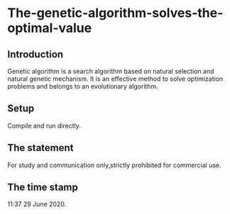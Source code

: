 # The-genetic-algorithm-solves-the-optimal-value

## Introduction
Genetic algorithm is a search algorithm based on natural selection and natural genetic mechanism. It is an effective method to solve optimization problems and belongs to an evolutionary algorithm.

## Setup
Compile and run directly.

## The statement
For study and communication only,strictly prohibited for commercial use.

## The time stamp
11:37 29 June 2020.
